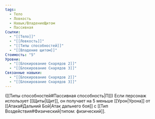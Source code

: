 ```yaml
---
tags:
  - Тело
  - Ловкость
  - Навык/ВладениеЩитом
  - Пассивная
Ссылки:
  - "[[Тело]]"
  - "[[Ловкость]]"
  - "[[Типы способностей]]"
  - "[[Владение щитом]]"
Стоимость: "5"
Уровни:
  - "[[Блокирование Снарядов 2]]"
  - "[[Блокирование Снарядов 3]]"
Связанные навыки:
  - "[[Блокирование Снарядов 2]]"
  - "[[Блокирование Снарядов 3]]"
---
```

([[Типы способностей#Пассивная способность|П]]) Если персонаж использует [[Щиты|Щит]], он получает на 5 меньше [[Урон|Урона]] от [[Атака#Дальний Бой|Атак дальнего боя]] с [[Тип Воздействия#Физический|типом: физический]].